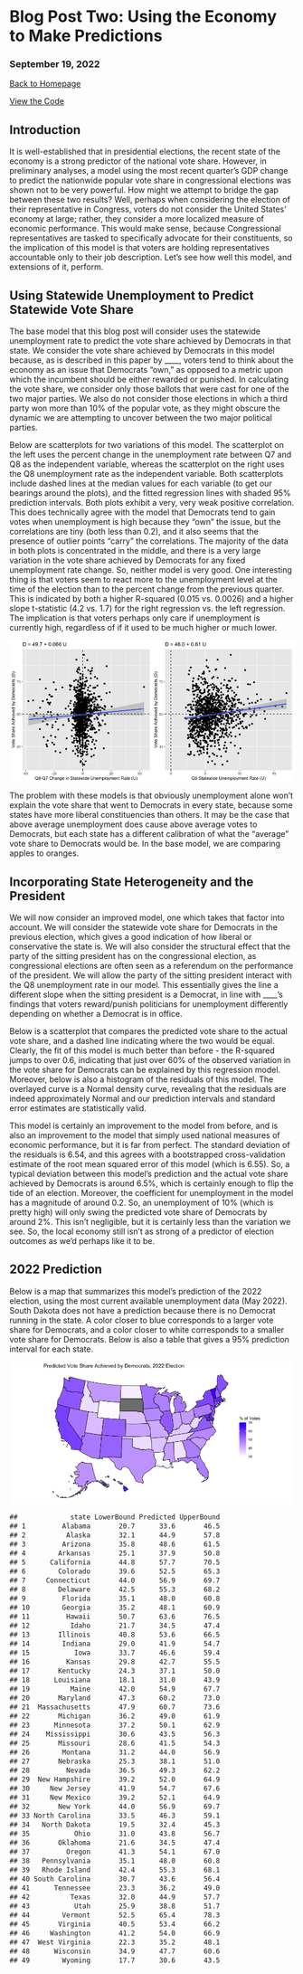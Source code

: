 # Blog Post Two: Using the Economy to Make Predictions

### September 19, 2022

[Back to Homepage](../../README.md)

[View the
Code](https://github.com/jrdelgado2018/GOV1347/blob/master/blogs/blog2/Blog%20Two.Rmd)

## Introduction

It is well-established that in presidential elections, the recent state
of the economy is a strong predictor of the national vote share.
However, in preliminary analyses, a model using the most recent
quarter’s GDP change to predict the nationwide popular vote share in
congressional elections was shown not to be very powerful. How might we
attempt to bridge the gap between these two results? Well, perhaps when
considering the election of their representative in Congress, voters do
not consider the United States’ economy at large; rather, they consider
a more localized measure of economic performance. This would make sense,
because Congressional representatives are tasked to specifically
advocate for their constituents, so the implication of this model is
that voters are holding representatives accountable only to their job
description. Let’s see how well this model, and extensions of it,
perform.

## Using Statewide Unemployment to Predict Statewide Vote Share

The base model that this blog post will consider uses the statewide
unemployment rate to predict the vote share achieved by Democrats in
that state. We consider the vote share achieved by Democrats in this
model because, as is described in this paper by \_\_\_\_, voters tend to
think about the economy as an issue that Democrats “own,” as opposed to
a metric upon which the incumbent should be either rewarded or punished.
In calculating the vote share, we consider only those ballots that were
cast for one of the two major parties. We also do not consider those
elections in which a third party won more than 10% of the popular vote,
as they might obscure the dynamic we are attempting to uncover between
the two major political parties.

Below are scatterplots for two variations of this model. The scatterplot
on the left uses the percent change in the unemployment rate between Q7
and Q8 as the independent variable, whereas the scatterplot on the right
uses the Q8 unemployment rate as the independent variable. Both
scatterplots include dashed lines at the median values for each variable
(to get our bearings around the plots), and the fitted regression lines
with shaded 95% prediction intervals. Both plots exhibit a very, very
weak positive correlation. This does technically agree with the model
that Democrats tend to gain votes when unemployment is high because they
“own” the issue, but the correlations are tiny (both less than 0.2), and
it also seems that the presence of outlier points “carry” the
correlations. The majority of the data in both plots is concentrated in
the middle, and there is a very large variation in the vote share
achieved by Democrats for any fixed unemployment rate change. So,
neither model is very good. One interesting thing is that voters seem to
react more to the unemployment level at the time of the election than to
the percent change from the previous quarter. This is indicated by both
a higher R-squared (0.015 vs. 0.0026) and a higher slope t-statistic
(4.2 vs. 1.7) for the right regression vs. the left regression. The
implication is that voters perhaps only care if unemployment is
currently high, regardless of if it used to be much higher or much
lower.

<img src="Blog-Two_files/figure-markdown_strict/model1 graphs-1.png" style="display: block; margin: auto;" />

The problem with these models is that obviously unemployment alone won’t
explain the vote share that went to Democrats in every state, because
some states have more liberal constituencies than others. It may be the
case that above average unemployment does cause above average votes to
Democrats, but each state has a different calibration of what the
“average” vote share to Democrats would be. In the base model, we are
comparing apples to oranges.

## Incorporating State Heterogeneity and the President

We will now consider an improved model, one which takes that factor into
account. We will consider the statewide vote share for Democrats in the
previous election, which gives a good indication of how liberal or
conservative the state is. We will also consider the structural effect
that the party of the sitting president has on the congressional
election, as congressional elections are often seen as a referendum on
the performance of the president. We will allow the party of the sitting
president interact with the Q8 unemployment rate in our model. This
essentially gives the line a different slope when the sitting president
is a Democrat, in line with \_\_\_\_’s findings that voters
reward/punish politicians for unemployment differently depending on
whether a Democrat is in office.

Below is a scatterplot that compares the predicted vote share to the
actual vote share, and a dashed line indicating where the two would be
equal. Clearly, the fit of this model is much better than before - the
R-squared jumps to over 0.6, indicating that just over 60% of the
observed variation in the vote share for Democrats can be explained by
this regression model. Moreover, below is also a histogram of the
residuals of this model. The overlayed curve is a Normal density curve,
revealing that the residuals are indeed approximately Normal and our
prediction intervals and standard error estimates are statistically
valid.

This model is certainly an improvement to the model from before, and is
also an improvement to the model that simply used national measures of
economic performance, but it is far from perfect. The standard deviation
of the residuals is 6.54, and this agrees with a bootstrapped
cross-validation estimate of the root mean squared error of this model
(which is 6.55). So, a typical deviation between this model’s prediction
and the actual vote share achieved by Democrats is around 6.5%, which is
certainly enough to flip the tide of an election. Moreover, the
coefficient for unemployment in the model has a magnitude of around 0.2.
So, an unemployment of 10% (which is pretty high) will only swing the
predicted vote share of Democrats by around 2%. This isn’t negligible,
but it is certainly less than the variation we see. So, the local
economy still isn’t as strong of a predictor of election outcomes as
we’d perhaps like it to be.

## 2022 Prediction

Below is a map that summarizes this model’s prediction of the 2022
election, using the most current available unemployment data (May 2022).
South Dakota does not have a prediction because there is no Democrat
running in the state. A color closer to blue corresponds to a larger
vote share for Democrats, and a color closer to white corresponds to a
smaller vote share for Democrats. Below is also a table that gives a 95%
prediction interval for each state.

<img src="Blog-Two_files/figure-markdown_strict/map-1.png" style="display: block; margin: auto;" />

    ##             state LowerBound Predicted UpperBound
    ## 1         Alabama       20.7      33.6       46.5
    ## 2          Alaska       32.1      44.9       57.8
    ## 3         Arizona       35.8      48.6       61.5
    ## 4        Arkansas       25.1      37.9       50.8
    ## 5      California       44.8      57.7       70.5
    ## 6        Colorado       39.6      52.5       65.3
    ## 7     Connecticut       44.0      56.9       69.7
    ## 8        Delaware       42.5      55.3       68.2
    ## 9         Florida       35.1      48.0       60.8
    ## 10        Georgia       35.2      48.1       60.9
    ## 11         Hawaii       50.7      63.6       76.5
    ## 12          Idaho       21.7      34.5       47.4
    ## 13       Illinois       40.8      53.6       66.5
    ## 14        Indiana       29.0      41.9       54.7
    ## 15           Iowa       33.7      46.6       59.4
    ## 16         Kansas       29.8      42.7       55.5
    ## 17       Kentucky       24.3      37.1       50.0
    ## 18      Louisiana       18.1      31.0       43.9
    ## 19          Maine       42.0      54.9       67.7
    ## 20       Maryland       47.3      60.2       73.0
    ## 21  Massachusetts       47.9      60.7       73.6
    ## 22       Michigan       36.2      49.0       61.9
    ## 23      Minnesota       37.2      50.1       62.9
    ## 24    Mississippi       30.6      43.5       56.3
    ## 25       Missouri       28.6      41.5       54.3
    ## 26        Montana       31.2      44.0       56.9
    ## 27       Nebraska       25.3      38.1       51.0
    ## 28         Nevada       36.5      49.3       62.2
    ## 29  New Hampshire       39.2      52.0       64.9
    ## 30     New Jersey       41.9      54.7       67.6
    ## 31     New Mexico       39.2      52.1       64.9
    ## 32       New York       44.0      56.9       69.7
    ## 33 North Carolina       33.5      46.3       59.1
    ## 34   North Dakota       19.5      32.4       45.3
    ## 35           Ohio       31.0      43.8       56.7
    ## 36       Oklahoma       21.6      34.5       47.4
    ## 37         Oregon       41.3      54.1       67.0
    ## 38   Pennsylvania       35.1      48.0       60.8
    ## 39   Rhode Island       42.4      55.3       68.1
    ## 40 South Carolina       30.7      43.6       56.4
    ## 41      Tennessee       23.3      36.2       49.0
    ## 42          Texas       32.0      44.9       57.7
    ## 43           Utah       25.9      38.8       51.7
    ## 44        Vermont       52.5      65.4       78.3
    ## 45       Virginia       40.5      53.4       66.2
    ## 46     Washington       41.2      54.0       66.9
    ## 47  West Virginia       22.3      35.2       48.1
    ## 48      Wisconsin       34.9      47.7       60.6
    ## 49        Wyoming       17.7      30.6       43.5
